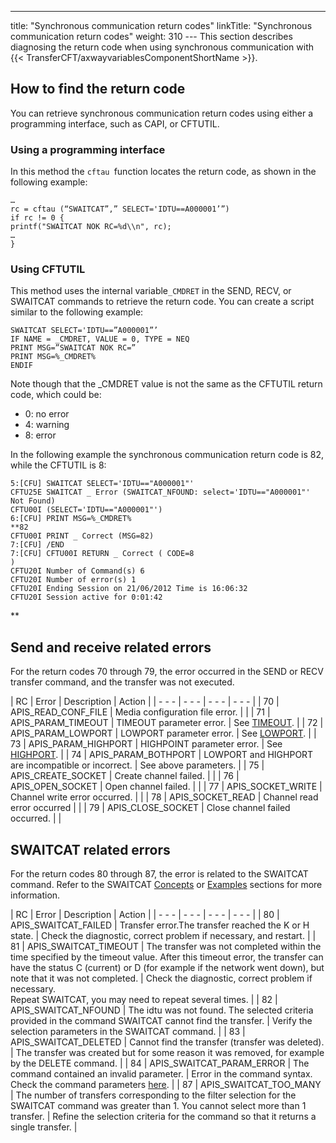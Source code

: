 ---
title: "Synchronous communication return codes"
linkTitle: "Synchronous communication return codes"
weight: 310
--- This section describes diagnosing the return code when using synchronous communication with {{< TransferCFT/axwayvariablesComponentShortName  >}}.

## How to find the return code

You can retrieve synchronous communication return codes using either a programming interface, such as CAPI, or CFTUTIL.

### Using a programming interface

In this method the `cftau `function locates the return code, as shown in the following example:

```
…
rc = cftau (“SWAITCAT”,” SELECT='IDTU==A000001’”)
if rc != 0 {
printf("SWAITCAT NOK RC=%d\\n", rc);
…
}
```

### Using CFTUTIL

This method uses the internal variable`_CMDRET` in the SEND, RECV, or SWAITCAT commands to retrieve the return code. You can create a script similar to the following example:

```
SWAITCAT SELECT='IDTU==”A000001”’
IF NAME = _CMDRET, VALUE = 0, TYPE = NEQ
PRINT MSG=”SWAITCAT NOK RC=”
PRINT MSG=%_CMDRET%
ENDIF
```

Note though that the _CMDRET value is not the same as the CFTUTIL return code, which could be:

- 0: no error
- 4: warning
- 8: error

In the following example the synchronous communication return code is 82, while the CFTUTIL is 8:

```
5:[CFU] SWAITCAT SELECT='IDTU=="A000001"'
CFTU25E SWAITCAT _ Error (SWAITCAT_NFOUND: select='IDTU=="A000001"' Not Found)
CFTU00I (SELECT='IDTU=="A000001"')
6:[CFU] PRINT MSG=%_CMDRET%
**82
CFTU00I PRINT _ Correct (MSG=82)
7:[CFU] /END
7:[CFU] CFTU00I RETURN _ Correct ( CODE=8
)
CFTU20I Number of Command(s) 6
CFTU20I Number of error(s) 1
CFTU20I Ending Session on 21/06/2012 Time is 16:06:32
CFTU20I Session active for 0:01:42
```
**

## Send and receive related errors

For the return codes 70 through 79, the error occurred in the SEND or RECV transfer command, and the transfer was not executed.

| RC  | Error  | Description  | Action  |
| - - - | - - - | - - - | - - - |
| 70  | APIS_READ_CONF_FILE  | Media configuration file error.  |   |
| 71  | APIS_PARAM_TIMEOUT  | TIMEOUT parameter error.  | See [TIMEOUT](../../../c_intro_userinterfaces/command_summary/parameter_intro/timeout).  |
| 72  | APIS_PARAM_LOWPORT  | LOWPORT parameter error.  | See [LOWPORT](../../../c_intro_userinterfaces/command_summary/parameter_intro/lowport).  |
| 73  | APIS_PARAM_HIGHPORT  | HIGHPOINT parameter error.  | See [HIGHPORT](../../../c_intro_userinterfaces/command_summary/parameter_intro/highport).  |
| 74  | APIS_PARAM_BOTHPORT  | LOWPORT and HIGHPORT are incompatible or incorrect.  | See above parameters.  |
| 75  | APIS_CREATE_SOCKET  | Create channel failed.  |   |
| 76  | APIS_OPEN_SOCKET  | Open channel failed.  |   |
| 77  | APIS_SOCKET_WRITE  | Channel write error occurred.  |   |
| 78  | APIS_SOCKET_READ  | Channel read error occurred  |   |
| 79  | APIS_CLOSE_SOCKET  | Close channel failed occurred.  |   |

## SWAITCAT related errors

For the return codes 80 through 87, the error is related to the SWAITCAT command. Refer to the SWAITCAT [Concepts](../../../c_intro_userinterfaces/about_cftutil/managing_transfer_states/swaitcat_concepts) or [Examples](../../../app_integration_intro/synch_comm_tcpip_intro/sync_transfer_request_tasks) sections for more information.

| RC  | Error  | Description  | Action  |
| - - - | - - - | - - - | - - - |
| 80  | APIS_SWAITCAT_FAILED  | Transfer error.The transfer reached the K or H state.  | Check the diagnostic, correct problem if necessary, and restart.  |
| 81  | APIS_SWAITCAT_TIMEOUT  | The transfer was not completed within the time specified by the timeout value. After this timeout error, the transfer can have the status C (current) or D (for example if the network went down), but note that it was not completed.  | Check the diagnostic, correct problem if necessary.<br/> Repeat SWAITCAT, you may need to repeat several times. |
| 82  | APIS_SWAITCAT_NFOUND  | The idtu was not found. The selected criteria provided in the command SWAITCAT cannot find the transfer.  | Verify the selection parameters in the SWAITCAT command.  |
| 83  | APIS_SWAITCAT_DELETED  | Cannot find the transfer (transfer was deleted).  | The transfer was created but for some reason it was removed, for example by the DELETE command.  |
| 84  | APIS_SWAITCAT_PARAM_ERROR  | The command contained an invalid parameter.  | Error in the command syntax.<br/> Check the command parameters [here](../../../app_integration_intro/synch_comm_tcpip_intro/sync_transfer_request_tasks). |
| 87  | APIS_SWAITCAT_TOO_MANY  | The number of transfers corresponding to the filter selection for the SWAITCAT command was greater than 1. You cannot select more than 1 transfer.  | Refine the selection criteria for the command so that it returns a single transfer.  |

